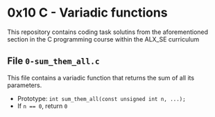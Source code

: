 # 0x10 C - Variadic functions
This repository contains coding task solutins from the aforementioned section in the C programming course within the ALX_SE curriculum

## File `0-sum_them_all.c`
This file contains a variadic function that returns the sum of all its parameters.
* Prototype: `int sum_them_all(const unsigned int n, ...);`
* If `n == 0`, return `0`


